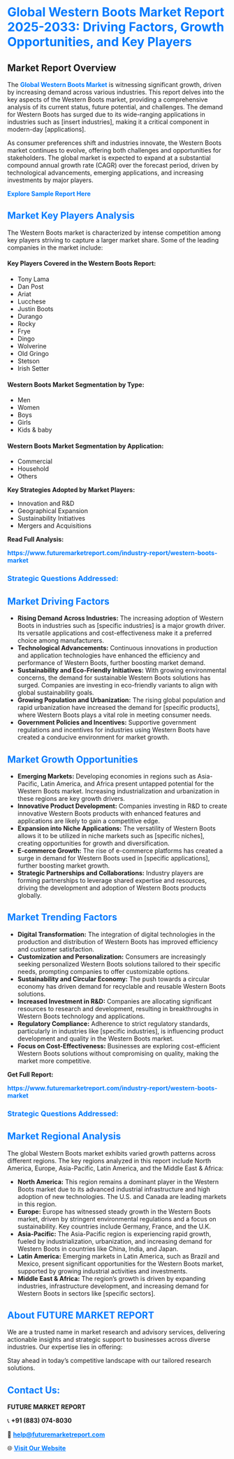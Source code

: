 <h1 style="color: #007BFF;">Global Western Boots Market Report 2025-2033: Driving Factors, Growth Opportunities, and Key Players</h1>

<section id="overview">
<h2>Market Report Overview</h2>
<p>The <a href="https://www.futuremarketreport.com/industry-report/western-boots-market" style="color: #007BFF; text-decoration: none;"><strong>Global Western Boots Market</strong></a> is witnessing significant growth, driven by increasing demand across various industries. This report delves into the key aspects of the Western Boots market, providing a comprehensive analysis of its current status, future potential, and challenges. The demand for Western Boots has surged due to its wide-ranging applications in industries such as [insert industries], making it a critical component in modern-day [applications].</p>
<p>As consumer preferences shift and industries innovate, the Western Boots market continues to evolve, offering both challenges and opportunities for stakeholders. The global market is expected to expand at a substantial compound annual growth rate (CAGR) over the forecast period, driven by technological advancements, emerging applications, and increasing investments by major players.</p>
</section>

<section id="overview">
<p><a href="https://www.futuremarketreport.com/request-sample/reportId=28142" style="color: #007BFF; text-decoration: none;"><strong>Explore Sample Report Here</strong></a></p>
</section>

<section id="key-players">
<h2 style="color: #007BFF;">Market Key Players Analysis</h2>
<p>The Western Boots market is characterized by intense competition among key players striving to capture a larger market share. Some of the leading companies in the market include:</p>
<h4>Key Players Covered in the Western Boots Report:</h4>
<ul><li>Tony Lama</li><li>Dan Post</li><li>Ariat</li><li>Lucchese</li><li>Justin Boots</li><li>Durango</li><li>Rocky</li><li>Frye</li><li>Dingo</li><li>Wolverine</li><li>Old Gringo</li><li>Stetson</li><li>Irish Setter</li></ul>
<h4>Western Boots Market Segmentation by Type:</h4>
<ul><li>Men</li><li>Women</li><li>Boys</li><li>Girls</li><li>Kids &amp; baby</li></ul>

<h4>Western Boots Market Segmentation by Application:</h4>
<ul><li>Commercial</li><li>Household</li><li>Others</li></ul>
<p><strong>Key Strategies Adopted by Market Players:</strong></p>
<ul>
<li>Innovation and R&D</li>
<li>Geographical Expansion</li>
<li>Sustainability Initiatives</li>
<li>Mergers and Acquisitions</li>
</ul>
</section>

<section>
<p><strong>Read Full Analysis: </strong></p><a href="https://www.futuremarketreport.com/industry-report/western-boots-market" style="color: #007BFF; text-decoration: none;"><strong>https://www.futuremarketreport.com/industry-report/western-boots-market</strong></a>
<h3 style="color: #007BFF;">Strategic Questions Addressed:</h3>
</section>

<section id="driving-factors">
<h2 style="color: #007BFF;">Market Driving Factors</h2>
<ul>
<li><strong>Rising Demand Across Industries:</strong> The increasing adoption of Western Boots in industries such as [specific industries] is a major growth driver. Its versatile applications and cost-effectiveness make it a preferred choice among manufacturers.</li>
<li><strong>Technological Advancements:</strong> Continuous innovations in production and application technologies have enhanced the efficiency and performance of Western Boots, further boosting market demand.</li>
<li><strong>Sustainability and Eco-Friendly Initiatives:</strong> With growing environmental concerns, the demand for sustainable Western Boots solutions has surged. Companies are investing in eco-friendly variants to align with global sustainability goals.</li>
<li><strong>Growing Population and Urbanization:</strong> The rising global population and rapid urbanization have increased the demand for [specific products], where Western Boots plays a vital role in meeting consumer needs.</li>
<li><strong>Government Policies and Incentives:</strong> Supportive government regulations and incentives for industries using Western Boots have created a conducive environment for market growth.</li>
</ul>
</section>

<section id="growth-opportunities">
<h2 style="color: #007BFF;">Market Growth Opportunities</h2>
<ul>
<li><strong>Emerging Markets:</strong> Developing economies in regions such as Asia-Pacific, Latin America, and Africa present untapped potential for the Western Boots market. Increasing industrialization and urbanization in these regions are key growth drivers.</li>
<li><strong>Innovative Product Development:</strong> Companies investing in R&D to create innovative Western Boots products with enhanced features and applications are likely to gain a competitive edge.</li>
<li><strong>Expansion into Niche Applications:</strong> The versatility of Western Boots allows it to be utilized in niche markets such as [specific niches], creating opportunities for growth and diversification.</li>
<li><strong>E-commerce Growth:</strong> The rise of e-commerce platforms has created a surge in demand for Western Boots used in [specific applications], further boosting market growth.</li>
<li><strong>Strategic Partnerships and Collaborations:</strong> Industry players are forming partnerships to leverage shared expertise and resources, driving the development and adoption of Western Boots products globally.</li>
</ul>
</section>

<section id="trending-factors">
<h2 style="color: #007BFF;">Market Trending Factors</h2>
<ul>
<li><strong>Digital Transformation:</strong> The integration of digital technologies in the production and distribution of Western Boots has improved efficiency and customer satisfaction.</li>
<li><strong>Customization and Personalization:</strong> Consumers are increasingly seeking personalized Western Boots solutions tailored to their specific needs, prompting companies to offer customizable options.</li>
<li><strong>Sustainability and Circular Economy:</strong> The push towards a circular economy has driven demand for recyclable and reusable Western Boots solutions.</li>
<li><strong>Increased Investment in R&D:</strong> Companies are allocating significant resources to research and development, resulting in breakthroughs in Western Boots technology and applications.</li>
<li><strong>Regulatory Compliance:</strong> Adherence to strict regulatory standards, particularly in industries like [specific industries], is influencing product development and quality in the Western Boots market.</li>
<li><strong>Focus on Cost-Effectiveness:</strong> Businesses are exploring cost-efficient Western Boots solutions without compromising on quality, making the market more competitive.</li>
</ul>
</section>

<section>
<p><strong>Get Full Report: </strong></p><a href="https://www.futuremarketreport.com/industry-report/western-boots-market" style="color: #007BFF; text-decoration: none;"><strong>https://www.futuremarketreport.com/industry-report/western-boots-market</strong></a>
<h3 style="color: #007BFF;">Strategic Questions Addressed:</h3>
</section>


<section id="regional-analysis">
<h2 style="color: #007BFF;">Market Regional Analysis</h2>
<p>The global Western Boots market exhibits varied growth patterns across different regions. The key regions analyzed in this report include North America, Europe, Asia-Pacific, Latin America, and the Middle East & Africa:</p>
<ul>
<li><strong>North America:</strong> This region remains a dominant player in the Western Boots market due to its advanced industrial infrastructure and high adoption of new technologies. The U.S. and Canada are leading markets in this region.</li>
<li><strong>Europe:</strong> Europe has witnessed steady growth in the Western Boots market, driven by stringent environmental regulations and a focus on sustainability. Key countries include Germany, France, and the U.K.</li>
<li><strong>Asia-Pacific:</strong> The Asia-Pacific region is experiencing rapid growth, fueled by industrialization, urbanization, and increasing demand for Western Boots in countries like China, India, and Japan.</li>
<li><strong>Latin America:</strong> Emerging markets in Latin America, such as Brazil and Mexico, present significant opportunities for the Western Boots market, supported by growing industrial activities and investments.</li>
<li><strong>Middle East & Africa:</strong> The region’s growth is driven by expanding industries, infrastructure development, and increasing demand for Western Boots in sectors like [specific sectors].</li>
</ul>
</section>

<footer>
<h2 style="color: #007BFF;">About FUTURE MARKET REPORT</h2>
<p>We are a trusted name in market research and advisory services, delivering actionable insights and strategic support to businesses across diverse industries. Our expertise lies in offering:</p>

<p>Stay ahead in today’s competitive landscape with our tailored research solutions.</p>

<h2 style="color: #007BFF;">Contact Us:</h2>
<p><strong>FUTURE MARKET REPORT</strong></p>
<p>📞 <strong>+91 (883) 074-8030</strong></p>
<p>📧 <strong><a href="mailto:help@futuremarketreport.com" style="color: #007BFF;">help@futuremarketreport.com</a></strong></p>
<p>🌐 <strong><a href="https://www.futuremarketreport.com/" style="color: #007BFF;">Visit Our Website</a></strong></p>
</footer>